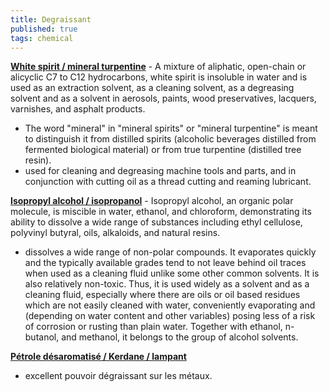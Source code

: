 ```yaml
---
title: Degraissant
published: true
tags: chemical
---
```

[**White spirit / mineral turpentine**](https://en.wikipedia.org/wiki/White_spirit) - A mixture of aliphatic, open-chain or alicyclic C7 to C12 hydrocarbons, white spirit is insoluble in water and is used as an extraction solvent, as a cleaning solvent, as a degreasing solvent and as a solvent in aerosols, paints, wood preservatives, lacquers, varnishes, and asphalt products.
- The word "mineral" in "mineral spirits" or "mineral turpentine" is meant to distinguish it from distilled spirits (alcoholic beverages distilled from fermented biological material) or from true turpentine (distilled tree resin). 
- used for cleaning and degreasing machine tools and parts, and in conjunction with cutting oil as a thread cutting and reaming lubricant. 
    
[**Isopropyl alcohol / isopropanol**](https://en.wikipedia.org/wiki/Isopropyl_alcohol) - Isopropyl alcohol, an organic polar molecule, is miscible in water, ethanol, and chloroform, demonstrating its ability to dissolve a wide range of substances including ethyl cellulose, polyvinyl butyral, oils, alkaloids, and natural resins.
- dissolves a wide range of non-polar compounds. It evaporates quickly and the typically available grades tend to not leave behind oil traces when used as a cleaning fluid unlike some other common solvents. It is also relatively non-toxic. Thus, it is used widely as a solvent and as a cleaning fluid, especially where there are oils or oil based residues which are not easily cleaned with water, conveniently evaporating and (depending on water content and other variables) posing less of a risk of corrosion or rusting than plain water. Together with ethanol, n-butanol, and methanol, it belongs to the group of alcohol solvents. 

[**Pétrole désaromatisé / Kerdane / lampant**](https://bricoleurpro.ouest-france.fr/dossier-2487-petrole-desaromatise.html)
-  excellent pouvoir dégraissant sur les métaux.